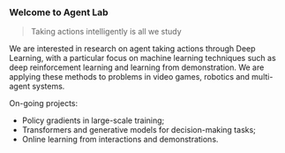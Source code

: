 ### Welcome to Agent Lab
> Taking actions intelligently is all we study 

We are interested in research on agent taking actions through Deep Learning, 
with a particular focus on machine learning techniques such as deep reinforcement learning and learning from demonstration. 
We are applying these methods to problems in video games, robotics and multi-agent systems.

On-going projects: 
* Policy gradients in large-scale training; 
* Transformers and generative models for decision-making tasks;
* Online learning from interactions and demonstrations.

